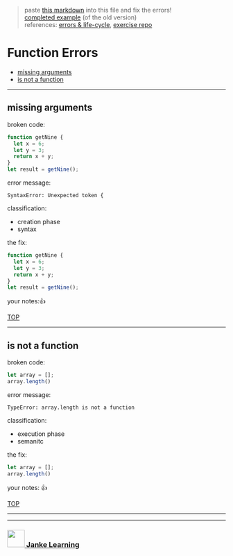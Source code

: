 > paste [this markdown](https://raw.githubusercontent.com/janke-learning/errors/master/functions.md) into this file and fix the errors!  
> [completed example](https://github.com/AlfiYusrina/hyf-javascript1/blob/master/week1/errors_solutions.MD) (of the old version)  
> references: [errors & life-cycle](https://github.com/janke-learning/errors-and-life-cycle), [exercise repo](https://github.com/janke-learning/errors)

# Function Errors

* [missing arguments](#missing-arguments)
* [is not a function](#is-not-a-function)

---

## missing arguments

broken code:
```js
function getNine {
  let x = 6;
  let y = 3;
  return x + y;
}
let result = getNine();
```
error message:
```
SyntaxError: Unexpected token { 
```
classification:
* creation phase
* syntax

the fix:
```js
function getNine {
  let x = 6;
  let y = 3;
  return x + y;
}
let result = getNine();
```
your notes::+1:

[TOP](#function-errors)

---

## is not a function

broken code:
```js
let array = [];
array.length()
```
error message:
```
TypeError: array.length is not a function
```
classification:
* execution phase 
* semanitc 

the fix:
```js
let array = [];
array.length()
```
your notes: :+1:



[TOP](#function-errors)


___
___
### <a href="http://janke-learning.org" target="_blank"><img src="https://user-images.githubusercontent.com/18554853/50098409-22575780-021c-11e9-99e1-962787adaded.png" width="40" height="40"></img> Janke Learning</a>
